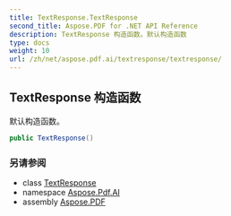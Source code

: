 ```yaml
---
title: TextResponse.TextResponse
second_title: Aspose.PDF for .NET API Reference
description: TextResponse 构造函数。默认构造函数
type: docs
weight: 10
url: /zh/net/aspose.pdf.ai/textresponse/textresponse/
---
```

## TextResponse 构造函数

默认构造函数。

```csharp
public TextResponse()
```

### 另请参阅

* class [TextResponse](../)
* namespace [Aspose.Pdf.AI](../../../aspose.pdf.ai/)
* assembly [Aspose.PDF](../../../)